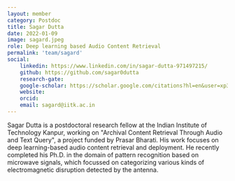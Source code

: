 ```yaml
---
layout: member
category: Postdoc
title: Sagar Dutta
date: 2022-01-09
image: sagard.jpeg
role: Deep learning based Audio Content Retrieval
permalink: 'team/sagard'
social:
    linkedin: https://www.linkedin.com/in/sagar-dutta-971497215/
    github: https://github.com/sagar0dutta
    research-gate: 
    google-scholar: https://scholar.google.com/citations?hl=en&user=xp3L-EsAAAAJ
    website: 
    orcid: 
    email: sagard@iitk.ac.in
---
```



Sagar Dutta is a postdoctoral research fellow at the Indian Institute of Technology Kanpur, working on "Archival Content Retrieval Through Audio and Text Query", a project funded by Prasar Bharati. His work focuses on deep learning-based audio content retrieval and deployment. He recently completed his Ph.D. in the domain of pattern recognition based on microwave signals, which focussed on categorizing various kinds of electromagnetic disruption detected by the antenna.
